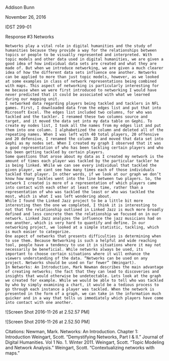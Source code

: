 Addison Bunn

November 26, 2016

IDST 299-01

Response #3 Networks

	Networks play a vital role in digital humanities and the study of humanities because they provide a way for the relationships between topics or people to be visually represented and interpreted. With topic models and other data used in digital humanities, we are given a good idea of how individual data sets are created and what they are made of. But when we introduce networking, we are given a much clearer idea of how the different data sets influence one another. Networks can be applied to more than just topic models, however, as we looked at some examples in class of network representations being combined with maps. This aspect of networking is particularly interesting for me because when we were first introduced to networking I would have never predicted that it could be associated with what we learned during our mapping unit. 
	I networked data regarding players being tackled and tacklers in NFL games. First, I downloaded data from the edges list and put that into Microsoft Excel. The edges list included two columns, for who was tackled and the tackler. I renamed these two columns source and target, and it moved the data set into my data table on Gephi. To create my nodes list, I took all the names from my edges list and put them into one column. I alphabetized the column and deleted all of the repeating names. When I was left with 40 total players, 20 offensive and 20 defensive, I renamed the column ID and moved that data set into Gephi as my nodes set. When I created my graph I observed that it was a good representation of who has been tackling certain players and who has been getting tackled by certain players. 
	Some questions that arose about my data as I created my network is the amount of times each player was tackled by the particular tackler he is being linked. While we can see every individual that tackled the given player, we cant see how many times each of those individuals tackled that player. In other words, if we look at our graph we don’t know how many tackles went into the line between two players. So, the network I created is more of a representation of which players came into contact with each other at least one time, rather than a representation of who was tackled the least or who was tackled the most, which is what I was left wondering about. 
	While I found the Linked Jazz project to be a little bit more interesting then the one we completed, I think it is interesting to not that the relationship outlined in Linked Jazz is much more broadly defined and less concrete then the relationship we focused on in our network. Linked Jazz analyzes the influence the jazz musicians had on one another, which is very hard to quantify and define. In our networking project, we looked at a simple statistic, tackling, which is much easier to categorize. 
	One aspect of networks that presents difficulties is determining when to use them. Because Networking is such a helpful and wide reaching tool, people have a tendency to use it in situations where it may not necessarily be beneficial. While networks always be used, its important to choose certain situations where it will enhance the viewers understanding of the data. “Networks can be used on any project. Networks should be used on far fewer” (Weingart).
	In Networks: An Introduction, Mark Newman describes the main advantage of creating networks; the fact that they can lead to discoveries and insights that would otherwise be undetectable. Lets look at the graph we created for example. While we would be able to tell who was tackled by who by simply examining a chart, it would be a tedious process to go through each instance a player was tackled. When the network is presented in the form of a graph, we can take in the information much quicker and in a way that tells us immediately which players have come into contact with one another. 

![Screen Shot 2016-11-26 at 2.52.57 PM]

![Screen Shot 2016-11-26 at 2.52.50 PM]


Citations:
Newman, Mark. Networks: An Introduction. Chapter 1: Introduction
Weingart, Scott. “Demystifying Networks, Part I & II.” Journal of Digital Humanities. Vol 1 No. 1. Winter 2011.
Weingart, Scott. “Topic Modeling and Network Analysis.”
Weingart, Scott. “Contextualizing networks with maps.”
